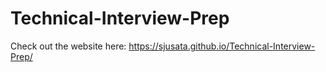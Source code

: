 # Technical-Interview-Prep

Check out the website here: https://sjusata.github.io/Technical-Interview-Prep/
